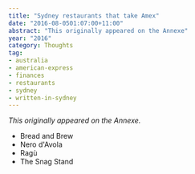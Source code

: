 ```yaml
---
title: "Sydney restaurants that take Amex"
date: "2016-08-0501:07:00+11:00"
abstract: "This originally appeared on the Annexe"
year: "2016"
category: Thoughts
tag:
- australia
- american-express
- finances
- restaurants
- sydney
- written-in-sydney
---
```

*This originally appeared on the Annexe.*

* Bread and Brew
* Nero d'Avola
* Ragù
* The Snag Stand


